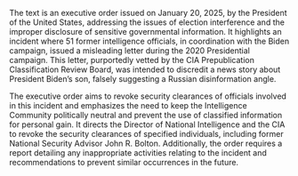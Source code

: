 The text is an executive order issued on January 20, 2025, by the President of the United States, addressing the issues of election interference and the improper disclosure of sensitive governmental information. It highlights an incident where 51 former intelligence officials, in coordination with the Biden campaign, issued a misleading letter during the 2020 Presidential campaign. This letter, purportedly vetted by the CIA Prepublication Classification Review Board, was intended to discredit a news story about President Biden’s son, falsely suggesting a Russian disinformation angle.

The executive order aims to revoke security clearances of officials involved in this incident and emphasizes the need to keep the Intelligence Community politically neutral and prevent the use of classified information for personal gain. It directs the Director of National Intelligence and the CIA to revoke the security clearances of specified individuals, including former National Security Advisor John R. Bolton. Additionally, the order requires a report detailing any inappropriate activities relating to the incident and recommendations to prevent similar occurrences in the future.